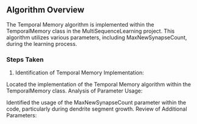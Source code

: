 ﻿## Algorithm Overview
The Temporal Memory algorithm is implemented within the TemporalMemory class in the MultiSequenceLearning project. This algorithm utilizes various parameters, including MaxNewSynapseCount, during the learning process.

### Steps Taken
1. Identification of Temporal Memory Implementation:

Located the implementation of the Temporal Memory algorithm within the TemporalMemory class.
Analysis of Parameter Usage:

Identified the usage of the MaxNewSynapseCount parameter within the code, particularly during dendrite segment growth.
Review of Additional Parameters:
